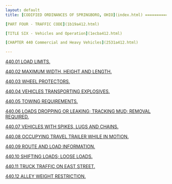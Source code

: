 ```yaml
---
layout: default 
title: [CODIFIED ORDINANCES OF SPRINGBORO, OHIO](index.html) =====================================================

[PART FOUR - TRAFFIC CODE](1b19a412.html)

[TITLE SIX - Vehicles and Operation](1ecba412.html)

[CHAPTER 440 Commercial and Heavy Vehicles](2531a412.html)

---
```


[440.01 LOAD LIMITS.](254aa412.html)

[440.02 MAXIMUM WIDTH, HEIGHT AND LENGTH.](255ca412.html)

[440.03 WHEEL PROTECTORS.](2580a412.html)

[440.04 VEHICLES TRANSPORTING EXPLOSIVES.](2585a412.html)

[440.05 TOWING REQUIREMENTS.](258da412.html)

[440.06 LOADS DROPPING OR LEAKING; TRACKING MUD; REMOVAL
REQUIRED.](259ba412.html)

[440.07 VEHICLES WITH SPIKES, LUGS AND CHAINS.](25a8a412.html)

[440.08 OCCUPYING TRAVEL TRAILER WHILE IN MOTION.](25aea412.html)

[440.09 ROUTE AND LOAD INFORMATION.](25b4a412.html)

[440.10 SHIFTING LOADS; LOOSE LOADS.](25b9a412.html)

[440.11 TRUCK TRAFFIC ON EAST STREET.](25c0a412.html)

[440.12 ALLEY WEIGHT RESTRICTION.](25caa412.html)
